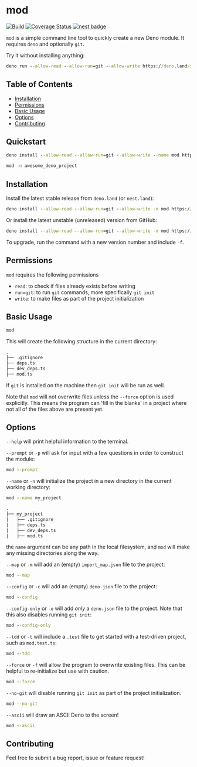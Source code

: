 # mod

[![Build](https://github.com/GJZwiers/mod/actions/workflows/build.yaml/badge.svg)](https://github.com/GJZwiers/mod/actions/workflows/build.yaml)
[![Coverage Status](https://coveralls.io/repos/github/GJZwiers/mod/badge.svg?branch=main)](https://coveralls.io/github/GJZwiers/mod?branch=main)
[![nest badge](https://nest.land/badge.svg)](https://nest.land/package/mod)

`mod` is a simple command line tool to quickly create a new Deno module. It
requires `deno` and optionally `git`.

Try it without installing anything:

```cmd
deno run --allow-read --allow-run=git --allow-write https://deno.land/x/mod@v0.1.0/mod.ts -n awesome_deno_project
```

## Table of Contents

- [Installation](#installation)
- [Permissions](#permissions)
- [Basic Usage](#basic-usage)
- [Options](#options)
- [Contributing](#contributing)

## Quickstart

```cmd
deno install --allow-read --allow-run=git --allow-write --name mod https://deno.land/x/mod@v0.1.0/mod.ts

mod -n awesome_deno_project
```

## Installation

Install the latest stable release from `deno.land` (or `nest.land`):

```cmd
deno install --allow-read --allow-run=git --allow-write -n mod https://deno.land/x/mod@v0.1.0/mod.ts
```

Or install the latest unstable (unreleased) version from GitHub:

```cmd
deno install --allow-read --allow-run=git --allow-write -n mod https://raw.githubusercontent.com/GJZwiers/mod/main/mod.ts
```

To upgrade, run the command with a new version number and include `-f`.

## Permissions

`mod` requires the following permissions

- `read`: to check if files already exists before writing
- `run=git`: to run `git` commands, more specifically `git init`
- `write`: to make files as part of the project initialization

## Basic Usage

```cmd
mod
```

This will create the following structure in the current directory:

```cmd
.
├── .gitignore
├── deps.ts
├── dev_deps.ts
├── mod.ts
```

If `git` is installed on the machine then `git init` will be run as well.

Note that `mod` will not overwrite files unless the `--force` option is used
explicitly. This means the program can 'fill in the blanks' in a project where
not all of the files above are present yet.

## Options

`--help` will print helpful information to the terminal.

`--prompt` or `-p` will ask for input with a few questions in order to construct
the module:

```cmd
mod --prompt
```

`--name` or `-n` will initialize the project in a new directory in the current
working directory:

```cmd
mod --name my_project
```

```cmd
.
├── my_project
|   ├── .gitignore
|   ├── deps.ts
|   ├── dev_deps.ts
|   ├── mod.ts
```

the `name` argument can be any path in the local filesystem, and `mod` will make
any missing directories along the way.

`--map` or `-m` will add an (empty) `import_map.json` file to the project:

```cmd
mod --map
```

`--config` or `-c` will add an (empty) `deno.json` file to the project:

```cmd
mod --config
```

`--config-only` or `-o` will add _only_ a `deno.json` file to the project. Note
that this also disables running `git init`:

```cmd
mod --config-only
```

`--tdd` or `-t` will include a `.test` file to get started with a test-driven
project, such as `mod.test.ts`:

```cmd
mod --tdd
```

`--force` or `-f` will allow the program to overwrite existing files. This can
be helpful to re-initialize but use with caution.

```cmd
mod --force
```

`--no-git` will disable running `git init` as part of the project
initialization.

```cmd
mod --no-git
```

`--ascii` will draw an ASCII Deno to the screen!

```cmd
mod --ascii
```

## Contributing

Feel free to submit a bug report, issue or feature request!
